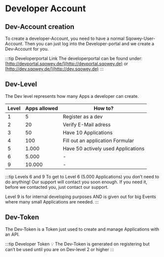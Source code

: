 # Developer Account

## Dev-Account creation

To create a developer-Account, you need to have a normal Sqowey-User-Account.
Then you can just log into the Developer-portal and we create a Dev-Account for you.

:::tip Developerportal Link
The developerportal can be found under: [http://devportal.sqowey.de/](http://devportal.sqowey.de) or [http://dev.sqowey.de/](http://dev.sqowey.de)
:::

## Dev-Level

The Dev level represents how many Apps a developer can create. 

| Level | Apps allowed | How to? |
| --- | --- | --- |
| 1 | 5 | Register as a dev |
| 2 | 20 | Verify E-Mail adress |
| 3 | 50 | Have 10 Applications |
| 4 | 100 | Fill out an application Formular |
| 5 | 1.000 | Have 50 actively used Applications |
| 6 | 5.000 | - |
| 9 | 10.000 | - |

:::tip Levels 6 and 9
To get to Level 6 (5.000 Applications) you don’t need to do anything! Our support will contact you soon enough. If you need it, before we contacted you, just contact our support.

Level 9 is for internal developing purposes AND is given out for big Events where many small Applications are needed.
:::

## Dev-Token

The Dev-Token is a Token just used to create and manage Applications with an API.

:::tip Developer Token
💡 The Dev-Token is generated on registering but can’t be used until you are on Dev-level 2 or higher
:::